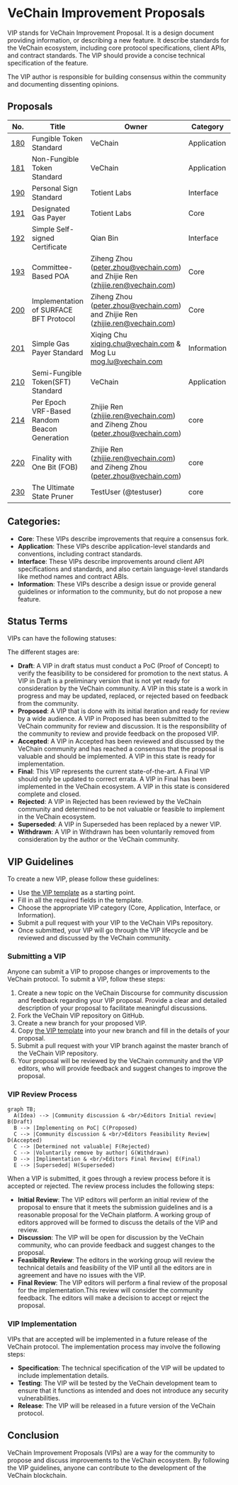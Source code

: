VeChain Improvement Proposals
====

VIP stands for VeChain Improvement Proposal. It is a design document providing information, or describing a new feature. It describe standards for the VeChain ecosystem, including core protocol specifications, client APIs, and contract standards. The VIP should provide a concise technical specification of the feature.

The VIP author is responsible for building consensus within the community and documenting dissenting opinions.


## Proposals

| No.                      | Title                          | Owner   | Category    | Status |
| ------------------------ | ------------------------------ | ------- | ----------- | ------ |
| [180](./vips/VIP-180.md) | Fungible Token Standard        | VeChain | Application | Final  |
| [181](./vips/VIP-181.md) | Non-Fungible Token Standard    | VeChain | Application | Accepted  |
| [190](./vips/VIP-190.md) | Personal Sign Standard         | Totient Labs | Interface | Final  |
| [191](./vips/VIP-191.md) | Designated Gas Payer           | Totient Labs | Core | Draft  |
| [192](./vips/VIP-192.md) | Simple Self-signed Certificate | Qian Bin | Interface | Draft |
| [193](./vips/VIP-193.md) | Committee-Based POA | Ziheng Zhou (peter.zhou@vechain.com) and Zhijie Ren (zhijie.ren@vechain.com) | Core | Draft |
| [200](./vips/VIP-200.md) | Implementation of SURFACE BFT Protocol | Ziheng Zhou (peter.zhou@vechain.com) and Zhijie Ren (zhijie.ren@vechain.com) | Core | Draft |
| [201](./vips/VIP-201.md) | Simple Gas Payer Standard | Xiqing Chu <xiqing.chu@vechain.com> & Mog Lu <mog.lu@vechain.com> | Information | Draft |
| [210](./vips/VIP-210.md) | Semi-Fungible Token(SFT) Standard | VeChain | Application | Draft |
| [214](./vips/VIP-214.md) | Per Epoch VRF-Based Random Beacon Generation | Zhijie Ren (zhijie.ren@vechain.com) and Ziheng Zhou (peter.zhou@vechain.com) | core | Draft |
| [220](./vips/VIP-220.md) | Finality with One Bit (FOB) | Zhijie Ren (zhijie.ren@vechain.com) and Ziheng Zhou (peter.zhou@vechain.com) | core | Draft |
| [230](./vips/VIP-230.md) | The Ultimate State Pruner | TestUser (@testuser) | core | Draft |


## Categories:

+ **Core**: These VIPs describe improvements that require a consensus fork.
+ **Application**: These VIPs describe application-level standards and conventions, including contract standards.
+ **Interface**: These VIPs describe improvements around client API specifications and standards, and also certain language-level standards like method names and contract ABIs.
+ **Information**: These VIPs describe a design issue or provide general guidelines or information to the community, but do not propose a new feature.


## Status Terms
VIPs can have the following statuses:

The different stages are:
+ **Draft**: A VIP in draft status must conduct a PoC (Proof of Concept) to verify the feasibility to be considered for promotion to the next status. A VIP in Draft is a preliminary version that is not yet ready for consideration by the VeChain community. A VIP in this state is a work in progress and may be updated, replaced, or rejected based on feedback from the community.
+ **Proposed**: A VIP that is done with its initial iteration and ready for review by a wide audience. A VIP in Proposed has been submitted to the VeChain community for review and discussion. It is the responsibility of the community to review and provide feedback on the proposed VIP.
+ **Accepted**: A VIP in Accepted has been reviewed and discussed by the VeChain community and has reached a consensus that the proposal is valuable and should be implemented. A VIP in this state is ready for implementation. 
+ **Final**: This VIP represents the current state-of-the-art. A Final VIP should only be updated to correct errata. A VIP in Final has been implemented in the VeChain ecosystem. A VIP in this state is considered complete and closed.
+ **Rejected**: A VIP in Rejected has been reviewed by the VeChain community and determined to be not valuable or feasible to implement in the VeChain ecosystem.
+ **Superseded**: A VIP in Superseded has been replaced by a newer VIP.
+ **Withdrawn**: A VIP in Withdrawn has been voluntarily removed from consideration by the author or the VeChain community.


## VIP Guidelines

To create a new VIP, please follow these guidelines:
+ Use [the VIP template](vip-template.md) as a starting point.
+ Fill in all the required fields in the template.
+ Choose the appropriate VIP category (Core, Application, Interface, or Information).
+ Submit a pull request with your VIP to the VeChain VIPs repository.
+ Once submitted, your VIP will go through the VIP lifecycle and be reviewed and discussed by the VeChain community.

### Submitting a VIP

Anyone can submit a VIP to propose changes or improvements to the VeChain protocol. To
submit a VIP, follow these steps:
1. Create a new topic on the VeChain Discourse for community discussion and feedback regarding your VIP proposal. Provide a clear and detailed description of your proposal to facilitate meaningful discussions.
2. Fork the VeChain VIP repository on GitHub.
3. Create a new branch for your proposed VIP.
4. Copy [the VIP template](vip-template.md) into your new branch and fill in the details of your proposal.
5. Submit a pull request with your VIP branch against the master branch of the VeChain VIP repository.
6. Your proposal will be reviewed by the VeChain community and the VIP editors, who will provide feedback and suggest changes to improve the proposal.


### VIP Review Process

```mermaid
graph TB;
  A(Idea) --> |Community discussion & <br/>Editors Initial review| B(Draft)
  B --> |Implementing on PoC| C(Proposed)
  C --> |Community discussion & <br/>Editors Feasibility Review| D(Accepted)
  C --> |Determined not valuable| F(Rejected)
  C --> |Voluntarily remove by author| G(Withdrawn)
  D --> |Implimentation & <br/>Editors Final Review| E(Final)
  E --> |Superseded| H(Superseded)
```

When a VIP is submitted, it goes through a review process before it is accepted or rejected. The review process includes the following steps:
+ **Initial Review**: The VIP editors will perform an initial review of the proposal to ensure that it meets the submission guidelines and is a reasonable proposal for the VeChain platform. A working group of editors approved will be formed to discuss the details of the VIP and review.
+ **Discussion**: The VIP will be open for discussion by the VeChain community, who can provide feedback and suggest changes to the proposal.
+ **Feasibility Review**: The editors in the working group will review the technical details and feasibility of the VIP until all the editors are in agreement and have no issues with the VIP.
+ **Final Review**: The VIP editors will perform a final review of the proposal for the implementation.This review will consider the community feedback. The editors will make a decision to accept or reject the proposal.


### VIP Implementation
VIPs that are accepted will be implemented in a future release of the VeChain protocol. The implementation process may involve the following steps:
+ **Specification**: The technical specification of the VIP will be updated to include implementation details.
+ **Testing**: The VIP will be tested by the VeChain development team to ensure that it functions as intended and does not introduce any security vulnerabilities.
+ **Release**: The VIP will be released in a future version of the VeChain protocol.



## Conclusion

VeChain Improvement Proposals (VIPs) are a way for the community to propose and discuss improvements to the VeChain ecosystem. By following the VIP guidelines, anyone can contribute to the development of the VeChain blockchain.
